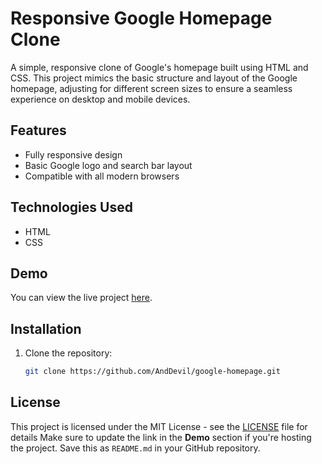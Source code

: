 # Responsive Google Homepage Clone

A simple, responsive clone of Google's homepage built using HTML and CSS. This project mimics the basic structure and layout of the Google homepage, adjusting for different screen sizes to ensure a seamless experience on desktop and mobile devices.

## Features
- Fully responsive design
- Basic Google logo and search bar layout
- Compatible with all modern browsers

## Technologies Used
- HTML
- CSS

## Demo

You can view the live project [here](https://onthe-hellroad-600307.netlify.app/).

## Installation

1. Clone the repository:
   ```bash
   git clone https://github.com/AndDevil/google-homepage.git

## License

This project is licensed under the MIT License - see the [LICENSE](https://github.com/AndDevil/google-homepage/blob/main/LICENSE) file for details
Make sure to update the link in the **Demo** section if you're hosting the project. Save this as `README.md` in your GitHub repository.

